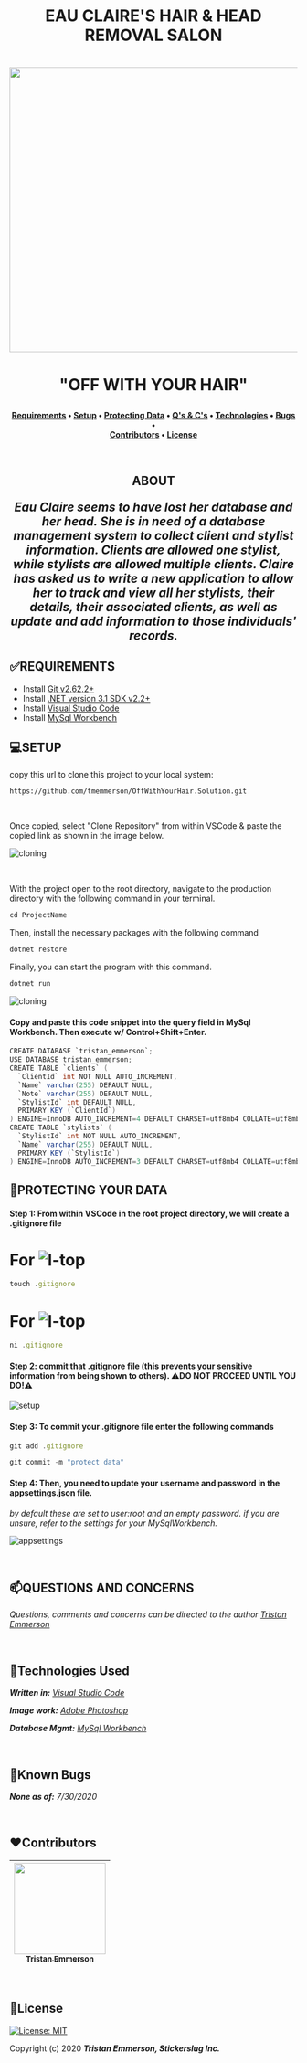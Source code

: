 **<h1 align = "center"> EAU CLAIRE'S HAIR & HEAD REMOVAL SALON**


<h1 align="center">
  <img width="900" height="499" src="https://coding-assets.s3-us-west-2.amazonaws.com/img/eau-claires-hero.png">
</h1>

**<h1 align="center">"OFF WITH YOUR HAIR"**


**<h4 align = "center">
  <a href="#✅requirements">Requirements</a> •
  <a href="#💻setup">Setup</a> •
  <a href="#🔧protecting-your-data">Protecting Data</a> •
  <a href="#📫questions-and-concerns">Q's & C's</a> •
  <a href="#🔧technologies-used">Technologies</a> •
  <a href="#🐛bugs">Bugs</a> •  
  <a href="#❤️contributors">Contributors</a> •
  <a href="#📘license">License</a>**

<br>
<h2 align = "center">

**ABOUT**

</p>

_Eau Claire seems to have lost her database and her head. She is in need of a database management system to collect client and stylist information. Clients are allowed one stylist, while stylists are allowed multiple clients. Claire has asked us to write a new application to allow her to track and view all her stylists, their details, their associated clients, as well as update and add information to those individuals' records._


## **✅REQUIREMENTS**

* Install [Git v2.62.2+](https://git-scm.com/downloads/)
* Install [.NET version 3.1 SDK v2.2+](https://dotnet.microsoft.com/download/dotnet-core/2.2)
* Install [Visual Studio Code](https://code.visualstudio.com/)
* Install [MySql Workbench](https://www.mysql.com/products/workbench/)


## **💻SETUP**


copy this url to clone this project to your local system:
```html
https://github.com/tmemmerson/OffWithYourHair.Solution.git
```

<br>

Once copied, select "Clone Repository" from within VSCode & paste the copied link as shown in the image below.

![cloning](https://coding-assets.s3-us-west-2.amazonaws.com/img/clone-github2.gif "Cloning from Github within VSCode")

<br>

With the project open to the root directory, navigate to the production directory with the following command in your terminal.
```js 
cd ProjectName
```

Then, install the necessary packages with the following command
```js 
dotnet restore 
```

Finally, you can start the program with this command.
```js 
dotnet run 
``` 

![cloning](https://coding-assets.s3-us-west-2.amazonaws.com/img/dotnet-readme.gif "How to clone repo")


#### **Copy and paste this code snippet into the query field in MySql Workbench. Then execute w/ Control+Shift+Enter.**

```cs
CREATE DATABASE `tristan_emmerson`;
USE DATABASE tristan_emmerson;
CREATE TABLE `clients` (
  `ClientId` int NOT NULL AUTO_INCREMENT,
  `Name` varchar(255) DEFAULT NULL,
  `Note` varchar(255) DEFAULT NULL,
  `StylistId` int DEFAULT NULL,
  PRIMARY KEY (`ClientId`)
) ENGINE=InnoDB AUTO_INCREMENT=4 DEFAULT CHARSET=utf8mb4 COLLATE=utf8mb4_0900_ai_ci;
CREATE TABLE `stylists` (
  `StylistId` int NOT NULL AUTO_INCREMENT,
  `Name` varchar(255) DEFAULT NULL,
  PRIMARY KEY (`StylistId`)
) ENGINE=InnoDB AUTO_INCREMENT=3 DEFAULT CHARSET=utf8mb4 COLLATE=utf8mb4_0900_ai_ci;
```
## **🔧PROTECTING YOUR DATA**

#### **Step 1: From within VSCode in the root project directory, we will create a .gitignore file**

# For ![l-top](https://github.com/ryanoasis/nerd-fonts/wiki/screenshots/v1.0.x/mac-pass-sm.png)
```js 
touch .gitignore 
```

# For ![l-top](https://github.com/ryanoasis/nerd-fonts/wiki/screenshots/v1.0.x/windows-pass-sm.png)

```js 
ni .gitignore 
```

#### Step 2: commit that .gitignore file (this prevents your sensitive information from being shown to others). **⚠️DO NOT PROCEED UNTIL YOU DO!⚠️**

![setup](https://coding-assets.s3-us-west-2.amazonaws.com/img/entity-readme-image.png "Set up instructions")

#### Step 3: **To commit your .gitignore file enter the following commands**

```js
git add .gitignore
```
```js
git commit -m "protect data"
```

#### Step 4: **Then, you need to update your username and password in the appsettings.json file.**

_by default these are set to user:root and an empty password. if you are unsure, refer to the settings for your MySqlWorkbench._

![appsettings](https://coding-assets.s3-us-west-2.amazonaws.com/img/app-settings.png)

<br>

## **📫QUESTIONS AND CONCERNS**

_Questions, comments and concerns can be directed to the author [Tristan Emmerson](tristan@stickerslug.com)_

<br>

## **🔧Technologies Used**

_**Written in:** [Visual Studio Code](https://code.visualstudio.com/)_

_**Image work:** [Adobe Photoshop](https://www.adobe.com/products/photoshop.html/)_

_**Database Mgmt:** [MySql Workbench](https://www.mysql.com/products/workbench/)_

<br>


## **🐛Known Bugs**

_**None as of:** 7/30/2020_

<br>


## **❤️Contributors**

| [<img src="https://coding-assets.s3-us-west-2.amazonaws.com/img/tristan_emmerson.jpg" width="160px;"/><br /><sub><b>Tristan Emmerson</b></sub>](https://www.linkedin.com/in/tristan-emmerson/)<br /> |
| :-----------------------------------------------------------------------------------------------------------------------------------------------------------------: |

<br>

## **📘License**
[![License: MIT](https://img.shields.io/badge/License-MIT-yellow.svg)](https://opensource.org/licenses/MIT)

Copyright (c) 2020 **_Tristan Emmerson, Stickerslug Inc._**

